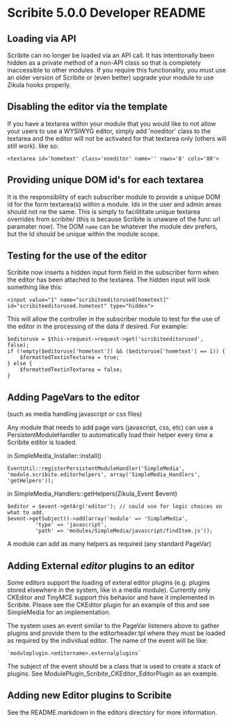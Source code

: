 Scribite 5.0.0 Developer README
===============================

Loading via API
---------------

Scribite can no longer be loaded via an API call. It has intentionally been
hidden as a private method of a non-API class so that is completely inaccessible
to other modules. If you require this functionality, you must use an older
version of Scribite or (even better) upgrade your module to use Zikula hooks
properly.


Disabling the editor via the template
-------------------------------------

If you have a textarea within your module that you would like to not allow your
users to use a WYSIWYG editor, simply add 'noeditor' class to the textarea and
the editor will not be activated for that textarea only (others will still 
work). like so:

    <textarea id='hometext' class='noeditor' name='' rows='8' cols='80'>


Providing unique DOM id's for each textarea
-------------------------------------------

It is the responsibility of each subscriber module to provide a unique DOM id for
the form textarea(s) within a module. Ids in the user and admin areas should not
ne the same. This is simply to facilititate unique textarea overrides from
scribite/ (this is because Scribite is unaware of the func url paramater now). 
The DOM `name` can be whatever the module dev prefers, but the Id should be
unique within the module scope.


Testing for the use of the editor
---------------------------------

Scribite now inserts a hidden input form field in the subscriber form when the
editor has been attached to the textarea. The hidden input will look something
like this:

    <input value="1" name="scribiteeditorused[hometext]" id="scribiteeditorused.hometext" type="hidden">

This will allow the controller in the subscriber module to test for the use of
the editor in the processing of the data if desired. For example:

    $editoruse = $this->request->request->get('scribiteeditorused', false);
    if (!empty($editoruse['hometext']) && ($editoruse['hometext'] == 1)) {
        $formattedTextinTextarea = true;
    } else {
        $formattedTextinTextarea = false;
    }


Adding PageVars to the editor
-----------------------------

(such as media handling javascript or css files)

Any module that needs to add page vars (javascript, css, etc) can use a 
PersistentModuleHandler to automatically load their helper every time a Scribite
editor is loaded.

in SimpleMedia_Installer::install()

    EventUtil::registerPersistentModuleHandler('SimpleMedia', 'module.scribite.editorhelpers', array('SimpleMedia_Handlers', 'getHelpers'));

in SimpleMedia_Handlers::getHelpers(Zikula_Event $event)

    $editor = $event->getArg('editor'); // could use for logic choices on what to add.
    $event->getSubject()->add(array('module' => 'SimpleMedia',
             'type' => 'javascript',
             'path' => 'modules/SimpleMedia/javascript/findItem.js'));


A module can add as many helpers as required (any standard PageVar)


Adding External *editor* plugins to an editor
---------------------------------------------

Some editors support the loading of exteral editor plugins (e.g. plugins stored
elsewhere in the system, like in a media module). Currently only CKEditor and
TinyMCE support this behavior and have it implemented in Scribite. Please see
the CKEditor plugin for an example of this and see SimpleMedia for an
implementation.

The system uses an event similar to the PageVar listeners above to gather
plugins and provide them to the editorheader.tpl where they must be loaded as
required by the individual editor. The name of the event will be like:

    `moduleplugin.<editorname>.externalplugins`

The subject of the event should be a class that is used to create a stack of
plugins. See ModulePlugin_Scribite_CKEditor_EditorPlugin as an example.


Adding new Editor plugins to Scribite
-------------------------------------

See the README.markdown in the editors directory for more information.
